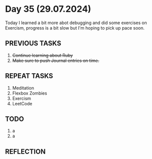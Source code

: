 # Day 35 (29.07.2024)

Today I learned a bit more abot debugging and did some exercises on Exercism, progress is a bit slow but I'm hoping to pick up pace soon.

## PREVIOUS TASKS

1. ~~Continue learning about Ruby~~
2. ~~Make sure to push Journal entries on time.~~

## REPEAT TASKS

1. Meditation
2. Flexbox Zombies
3. Exercism
4. LeetCode

## TODO

1. a
2. a

## REFLECTION
